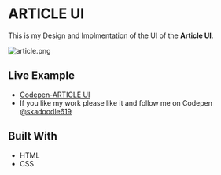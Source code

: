 # ARTICLE UI

 This is my Design and Implmentation of the UI of the **Article UI**.

![article.png](https://i.imgrpost.com/imgr/2017/10/21/article.png)

## Live Example

* [Codepen-ARTICLE UI](https://codepen.io/skadoodle619/full/MExrya)
* If you like my work please like it and follow me on Codepen [@skadoodle619](https://codepen.io/skadoodle619/)

## Built With

* HTML
* CSS
